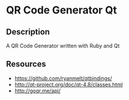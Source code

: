 # QR Code Generator Qt

## Description

A QR Code Generator written with Ruby and Qt

## Resources

* https://github.com/ryanmelt/qtbindings/
* http://qt-project.org/doc/qt-4.8/classes.html
* http://goqr.me/api/